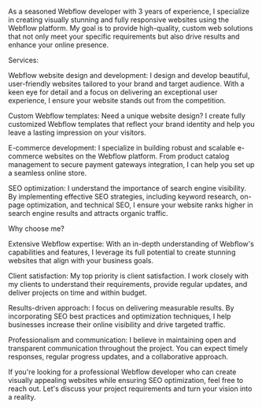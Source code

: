 As a seasoned Webflow developer with 3 years of experience, I specialize in creating visually stunning and fully responsive websites using the Webflow platform. My goal is to provide high-quality, custom web solutions that not only meet your specific requirements but also drive results and enhance your online presence.

Services:

Webflow website design and development: I design and develop beautiful, user-friendly websites tailored to your brand and target audience. With a keen eye for detail and a focus on delivering an exceptional user experience, I ensure your website stands out from the competition.

Custom Webflow templates: Need a unique website design? I create fully customized Webflow templates that reflect your brand identity and help you leave a lasting impression on your visitors.

E-commerce development: I specialize in building robust and scalable e-commerce websites on the Webflow platform. From product catalog management to secure payment gateways integration, I can help you set up a seamless online store.

SEO optimization: I understand the importance of search engine visibility. By implementing effective SEO strategies, including keyword research, on-page optimization, and technical SEO, I ensure your website ranks higher in search engine results and attracts organic traffic.

Why choose me?

Extensive Webflow expertise: With an in-depth understanding of Webflow's capabilities and features, I leverage its full potential to create stunning websites that align with your business goals.

Client satisfaction: My top priority is client satisfaction. I work closely with my clients to understand their requirements, provide regular updates, and deliver projects on time and within budget.

Results-driven approach: I focus on delivering measurable results. By incorporating SEO best practices and optimization techniques, I help businesses increase their online visibility and drive targeted traffic.

Professionalism and communication: I believe in maintaining open and transparent communication throughout the project. You can expect timely responses, regular progress updates, and a collaborative approach.

If you're looking for a professional Webflow developer who can create visually appealing websites while ensuring SEO optimization, feel free to reach out. Let's discuss your project requirements and turn your vision into a reality.
